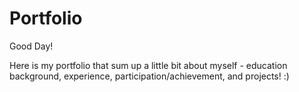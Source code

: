 # Portfolio

Good Day!

Here is my portfolio that sum up a little bit about myself - education background, experience, participation/achievement, and projects! :)